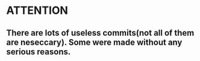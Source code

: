 # ATTENTION
## There are lots of useless commits(not all of them are neseccary). Some were made without any serious reasons. 